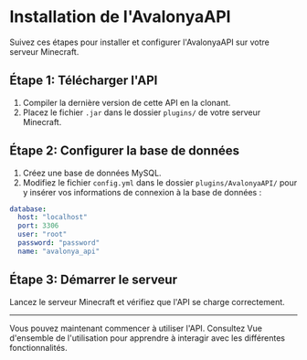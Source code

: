 # Installation de l'AvalonyaAPI

Suivez ces étapes pour installer et configurer l'AvalonyaAPI sur votre serveur Minecraft.

## Étape 1: Télécharger l'API

1. Compiler la dernière version de cette API en la clonant.
2. Placez le fichier `.jar` dans le dossier `plugins/` de votre serveur Minecraft.

## Étape 2: Configurer la base de données

1. Créez une base de données MySQL.
2. Modifiez le fichier `config.yml` dans le dossier `plugins/AvalonyaAPI/` pour y insérer vos informations de connexion à la base de données :

```yaml
database:
  host: "localhost"
  port: 3306
  user: "root"
  password: "password"
  name: "avalonya_api"
```
## Étape 3: Démarrer le serveur

Lancez le serveur Minecraft et vérifiez que l'API se charge correctement.

---
Vous pouvez maintenant commencer à utiliser l'API. Consultez Vue d'ensemble de l'utilisation pour apprendre à interagir avec les différentes fonctionnalités.